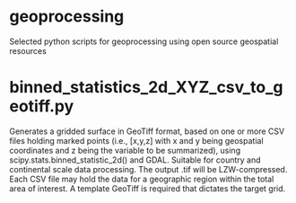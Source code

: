 # geoprocessing
Selected python scripts for geoprocessing using open source geospatial resources

# binned_statistics_2d_XYZ_csv_to_geotiff.py
Generates a gridded surface in GeoTiff format, based on one or more CSV files holding marked points (i.e., [x,y,z] with x and y being geospatial coordinates and z being the variable to be summarized), using scipy.stats.binned_statistic_2d() and GDAL.
Suitable for country and continental scale data processing. The output .tif will be LZW-compressed.
Each CSV file may hold the data for a geographic region within the total area of interest.
A template GeoTiff is required that dictates the target grid.
